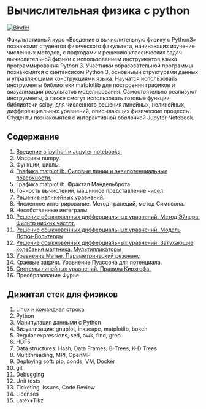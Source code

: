 # Вычислительная физика с python

[![Binder](https://mybinder.org/badge_logo.svg)](https://mybinder.org/v2/gh/konstgav/computational-physics-python/master)

Факультативный курс «Введение в вычислительную физику с Python3» познакомит студентов физического факультета, начинающих изучение численных методов, с подходами к решению классических задач вычислительной физики с использованием инструментов языка программирования Python 3. Участники образовательной программы познакомятся с синтаксисом Python 3, основными структурами данных и управляющими конструкциями языка. Научатся использовать инструменты библиотеки matplotlib для построения графиков и визуализации результатов моделирования. Самостоятельно реализуют инструменты, а также смогут использовать готовые функции библиотеки scipy, для численного решения линейных, нелинейных, дифференциальных уравнений, описывающих физические процессы. Студенты познакомятся с интерактивной оболочкой Jupyter Notebook.

## Содержание

1. [Введение в ipython и Jupyter notebooks.](https://github.com/konstgav/computational-physics-python/blob/master/Jupyter-notebook-intro.ipynb)
2. Массивы numpy.
3. Функции, циклы.
4. [Графика matplotlib. Силовые линии и эквипотенциальные поверхности.](https://github.com/konstgav/computational-physics-python/blob/master/Plotting.ipynb)
5. Графика matplotlib. Фрактал Мандельброта
6. Точность вычислений, машинное представление чисел.
7. [Решение нелинейных уравнений.](https://github.com/konstgav/computational-physics-python/blob/master/Nonlinear-equations.ipynb)
8. Численное интегрирование. Метод трапеций, метод Симпсона.
9. Несобственные интегралы.
10. [Решение обыкновенных дифферциальных уравнений. Метод Эйлера. Фильтр низких частот.](https://github.com/konstgav/computational-physics-python/blob/master/Odinary-differential-equation-exercises.ipynb)
11. [Решение обыкновенных дифферциальных уравнений. Модель Лотки-Вольтерры](https://github.com/konstgav/computational-physics-python/blob/master/ode.ipynb)
12. [Решение обыкновенных дифферциальных уравнений. Затухающие колебания маятника. Мультипликаторы](https://github.com/konstgav/computational-physics-python/blob/master/Pendulum.ipynb)
13. [Уравнение Матье. Параметрический резонанс](https://github.com/konstgav/computational-physics-python/blob/master/mathieu.ipynb)
14. Краевые задачи. Уравнение Пуассона для потенциала.
15. [Системы линейных уравнений. Правила Кирхгофа.](https://github.com/konstgav/computational-physics-python/blob/master/Systems-of-Linear-Equations.ipynb)
16. Преобразование Фурье

## Дижитал стек для физиков

1. Linux и командная строка
2. Python
3. Манипулация данными c Python
4. Визуализация: gnuplot, inkscape, matplotlib, bokeh
5. Regular expressions, sed, awk, find, grep
6. HDF5
7. Data structures: Hash, Data Frames, B-Trees, K-D Trees
8. Multithreading, MPI, OpenMP
9. Deploying soft: pip, conds, VM, Docker
10. git
11. Debugging
12. Unit tests
13. Ticketing, Issues, Code Review
14. Licenses
15. Latex+Tikz